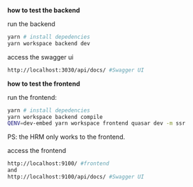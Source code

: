 **how to test the backend**

run the backend
```bash
yarn # install depedencies
yarn workspace backend dev
```
access the swagger ui
```bash
http://localhost:3030/api/docs/ #Swagger UI
```

**how to test the frontend**

run the frontend:
```bash
yarn # install depedencies
yarn workspace backend compile
QENV=dev-embed yarn workspace frontend quasar dev -m ssr
```
PS: the HRM only works to the frontend.

access the frontend
```bash
http://localhost:9100/ #frontend
and
http://localhost:9100/api/docs/ #Swagger UI
```
